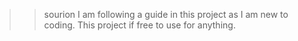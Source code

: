 >> sourion
>> I am following a guide in this project as I am new to coding.
>> This project if free to use for anything.
>> 
>> 
>> 
